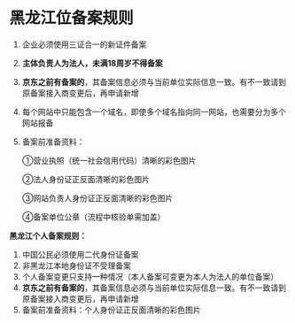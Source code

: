 # **黑龙江位备案规则**

1. 企业必须使用三证合一的新证件备案

2. **主体负责人为法人，未满18周岁不得备案**

3. **京东之前有备案的**，其备案信息必须与当前单位实际信息一致。有不一致请到原备案接入商变更后，再申请新增

4. 每个网站中只能包含一个域名，即使多个域名指向同一网站，也需要分为多个网站报备

5. 备案前准备资料：

   ①营业执照（统一社会信用代码）清晰的彩色图片

   ②法人身份证正反面清晰的彩色图片

   ③网站负责人身份证正反面清晰的彩色图片

   ④备案单位公章（流程中核验单需加盖）

**黑龙江个人备案规则：**

1. 中国公民必须使用二代身份证备案
2. 非黑龙江本地身份证不受理备案
3. 个人备案变更只支持一种情况（本人备案可变更为本人为法人的单位备案）
4. **京东之前有备案的**，其备案信息必须与当前单位实际信息一致。有不一致请到原备案接入商变更后，再申请新增
5. 备案前准备资料：个人身份证正反面清晰的彩色图片